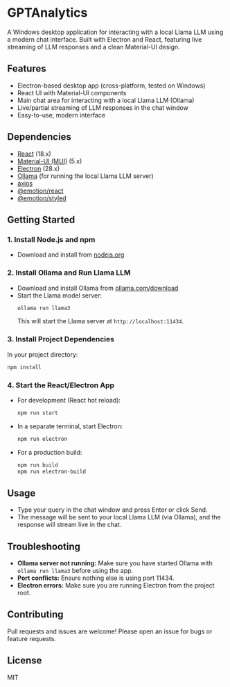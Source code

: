 # GPTAnalytics

A Windows desktop application for interacting with a local Llama LLM using a modern chat interface. Built with Electron and React, featuring live streaming of LLM responses and a clean Material-UI design.

## Features
- Electron-based desktop app (cross-platform, tested on Windows)
- React UI with Material-UI components
- Main chat area for interacting with a local Llama LLM (Ollama)
- Live/partial streaming of LLM responses in the chat window
- Easy-to-use, modern interface

## Dependencies
- [React](https://reactjs.org/) (18.x)
- [Material-UI (MUI)](https://mui.com/) (5.x)
- [Electron](https://www.electronjs.org/) (28.x)
- [Ollama](https://ollama.com/) (for running the local Llama LLM server)
- [axios](https://github.com/axios/axios)
- [@emotion/react](https://emotion.sh/docs/introduction)
- [@emotion/styled](https://emotion.sh/docs/styled)

## Getting Started

### 1. Install Node.js and npm
- Download and install from [nodejs.org](https://nodejs.org/)

### 2. Install Ollama and Run Llama LLM
- Download and install Ollama from [ollama.com/download](https://ollama.com/download)
- Start the Llama model server:
  ```sh
  ollama run llama3
  ```
  This will start the Llama server at `http://localhost:11434`.

### 3. Install Project Dependencies
In your project directory:
```sh
npm install
```

### 4. Start the React/Electron App
- For development (React hot reload):
  ```sh
  npm run start
  ```
- In a separate terminal, start Electron:
  ```sh
  npm run electron
  ```
- For a production build:
  ```sh
  npm run build
  npm run electron-build
  ```

## Usage
- Type your query in the chat window and press Enter or click Send.
- The message will be sent to your local Llama LLM (via Ollama), and the response will stream live in the chat.

## Troubleshooting
- **Ollama server not running:** Make sure you have started Ollama with `ollama run llama3` before using the app.
- **Port conflicts:** Ensure nothing else is using port 11434.
- **Electron errors:** Make sure you are running Electron from the project root.

## Contributing
Pull requests and issues are welcome! Please open an issue for bugs or feature requests.

## License
MIT
